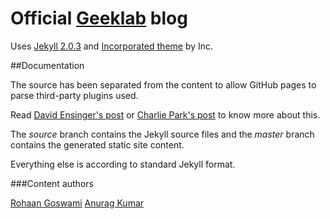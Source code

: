 # Official [Geeklab](http://geeklab.in) blog
Uses [Jekyll 2.0.3](http://jekyllrb.com/) and [Incorporated theme](http://incorporated.sendtoinc.com/) by Inc.

##Documentation

The source has been separated from the content to allow GitHub pages to parse third-party plugins used.

Read [David Ensinger's post](http://davidensinger.com/2013/04/deploying-jekyll-to-github-pages/) or [Charlie Park's post](http://charliepark.org/jekyll-with-plugins/) to know more about this.

The *source* branch contains the Jekyll source files and the *master* branch contains the generated static site content.

Everything else is according to standard Jekyll format.

###Content authors

[Rohaan Goswami](https://github.com/rohaan911/)
[Anurag Kumar](https://github.com/anurag619)